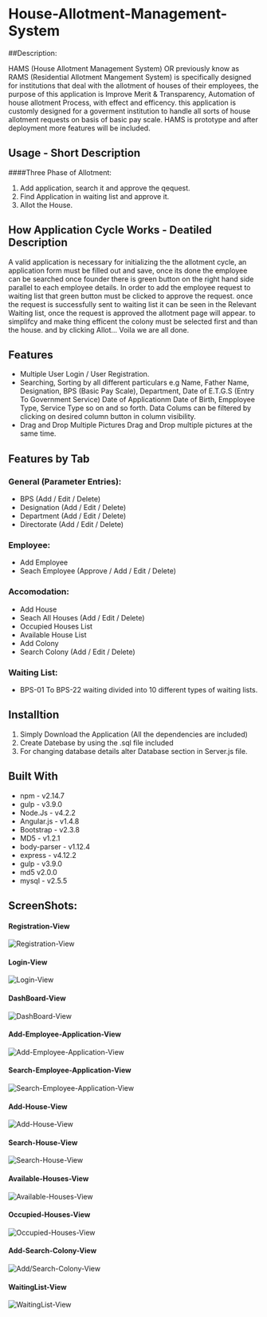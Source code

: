 # House-Allotment-Management-System

##Description: 
  
  HAMS (House Allotment Management System) OR previously know as RAMS (Residential Allotment Mangement System) is specifically designed
  for institutions that deal with the allotment of houses of their employees, the purpose of this application is Improve Merit &
  Transparency, Automation of house allotment Process, with effect and efficency. this application is customly designed for a goverment
  institution to handle all sorts of house allotment requests on basis of basic pay scale. HAMS is prototype and after deployment more
  features will be included.

## Usage - Short Description
####Three Phase of Allotment:
1. Add application, search it and approve the qequest.
2. Find Application in waiting list and approve it.
3. Allot the House.

## How Application Cycle Works - Deatiled Description
A valid application is necessary for initializing the the allotment cycle, an application form must be filled out and save, once its done
the employee can be searched once founder there is green button on the right hand side parallel to each employee details. In order to add
the employee request to waiting list that green button must be clicked to approve the request. once the request is successfully sent to
waiting list it can be seen in the Relevant Waiting list, once the request is approved the allotment page will appear. to simplifcy and
make thing efficent the colony must be selected first and than the house. and by clicking Allot... Voila we are all done.

## Features
* Multiple User Login / User Registration.
* Searching, Sorting by all different particulars e.g Name, Father Name, Designation, BPS (Basic Pay Scale), Department, Date of E.T.G.S (Entry To Government Service) Date of Applicationm Date of Birth, Empployee Type, Service Type so on and so forth. Data Colums can be filtered by clicking on desired column button in column visibility.
* Drag and Drop Multiple Pictures Drag and Drop multiple pictures at the same time.

## Features by Tab
### General (Parameter Entries):
* BPS (Add / Edit / Delete)
* Designation (Add / Edit / Delete)
* Department (Add / Edit / Delete)
* Directorate (Add / Edit / Delete)

### Employee:
* Add Employee
* Seach Employee (Approve / Add / Edit / Delete)

### Accomodation:
* Add House
* Seach All Houses (Add / Edit / Delete)
* Occupied Houses List
* Available House List
* Add Colony
* Search Colony (Add / Edit / Delete)

### Waiting List:
* BPS-01 To BPS-22 waiting divided into 10 different types of waiting lists.

## Installtion
1. Simply Download the Application (All the dependencies are included)
2. Create Datebase by using the .sql file included
3. For changing database details alter Database section in Server.js file.

## Built With

* npm - v2.14.7
* gulp - v3.9.0
* Node.Js - v4.2.2
* Angular.js - v1.4.8
* Bootstrap - v2.3.8
* MD5 - v1.2.1
* body-parser - v1.12.4
* express - v4.12.2
* gulp - v3.9.0
* md5 v2.0.0
* mysql - v2.5.5

## ScreenShots:

#### Registration-View
![Registration-View](https://github.com/codeforpakistan/House-Allotment-Management-System/screenshots/register.png?raw=true "Registration-View")

#### Login-View
![Login-View](https://github.com/codeforpakistan/House-Allotment-Management-System/screenshots/login.png?raw=true "Login-View")

#### DashBoard-View
![DashBoard-View](https://github.com/codeforpakistan/House-Allotment-Management-System/screenshots/dashboard.png?raw=true "Dashboard-View")

#### Add-Employee-Application-View
![Add-Employee-Application-View](https://github.com/codeforpakistan/House-Allotment-Management-System/screenshots/addemployee.png?raw=true "Add-Employee-Application-View")

#### Search-Employee-Application-View
![Search-Employee-Application-View](https://github.com/codeforpakistan/House-Allotment-Management-System/screenshots/searchemployee.png?raw=true "Search-Employee-Application-View")

#### Add-House-View
![Add-House-View](https://github.com/codeforpakistan/House-Allotment-Management-System/screenshots/addhouse.png?raw=true "Add-House-View")

#### Search-House-View
![Search-House-View](https://github.com/codeforpakistan/House-Allotment-Management-System/screenshots/searchhouse.png?raw=true "Search-House-View")

#### Available-Houses-View
![Available-Houses-View](https://github.com/codeforpakistan/House-Allotment-Management-System/screenshots/availablehouses.png?raw=true "Available-Houses-View")

#### Occupied-Houses-View
![Occupied-Houses-View](https://github.com/codeforpakistan/House-Allotment-Management-System/screenshots/occupiedhouses.png?raw=true "Occupied-Houses-View")

#### Add-Search-Colony-View
![Add/Search-Colony-View](https://github.com/codeforpakistan/House-Allotment-Management-System/screenshots/add-seach-colony.png?raw=true "Add/Search-Colony-View")

#### WaitingList-View
![WaitingList-View](https://github.com/codeforpakistan/House-Allotment-Management-System/screenshots/wl.png?raw=true "WaitingList-View")